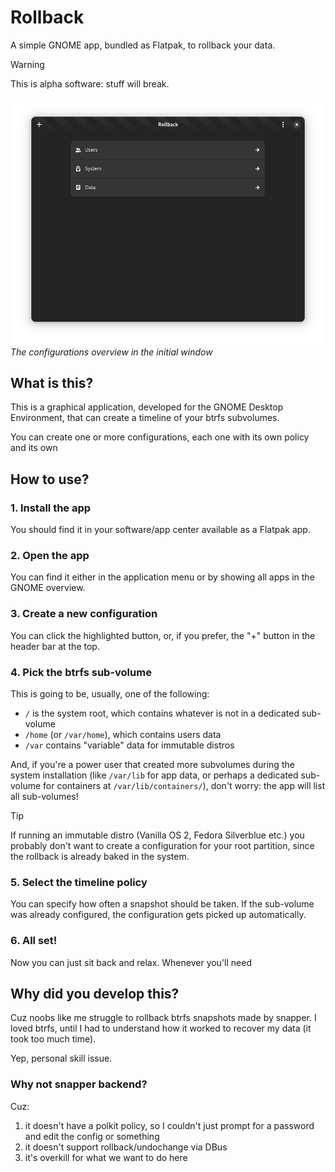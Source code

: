 # Rollback

A simple GNOME app, bundled as Flatpak, to rollback your data.

> [!WARNING]
> This is alpha software: stuff will break.

![Configurations overview](docs/assets/config-overview.png)
*The configurations overview in the initial window*

## **What** is this?

This is a graphical application, developed for the GNOME Desktop Environment, that can create a timeline of your btrfs subvolumes.

You can create one or more configurations, each one with its own policy and its own

## **How** to use?

### 1. Install the app

You should find it in your software/app center available as a Flatpak app.

### 2. Open the app

You can find it either in the application menu or by showing all apps in the GNOME overview.

### 3. Create a new configuration

You can click the highlighted button, or, if you prefer, the "+" button in the header bar at the top.

### 4. Pick the btrfs sub-volume

This is going to be, usually, one of the following:

 - `/` is the system root, which contains whatever is not in a dedicated sub-volume
 - `/home` (or `/var/home`), which contains users data
 - `/var` contains "variable" data for immutable distros

And, if you're a power user that created more subvolumes during the system installation (like `/var/lib` for app data, or perhaps a dedicated sub-volume for containers at `/var/lib/containers/`), don't worry: the app will list all sub-volumes!

> [!TIP]
> If running an immutable distro (Vanilla OS 2, Fedora Silverblue etc.) you probably don't want to create a configuration for your root partition, since the rollback is already baked in the system.

### 5. Select the timeline policy

You can specify how often a snapshot should be taken.
If the sub-volume was already configured, the configuration gets picked up automatically.

### 6. All set!

Now you can just sit back and relax. Whenever you'll need 

## **Why** did you develop this?

Cuz noobs like me struggle to rollback btrfs snapshots made by snapper.
I loved btrfs, until I had to understand how it worked to recover my data (it took too much time).

Yep, personal skill issue.

### **Why** not snapper backend?

Cuz:

1. it doesn't have a polkit policy, so I couldn't just prompt for a password and edit the config or something
2. it doesn't support rollback/undochange via DBus
3. it's overkill for what we want to do here

